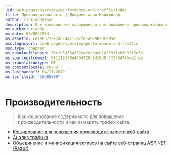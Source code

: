 ```yaml
---
uid: web-pages/overview/performance-and-traffic/index
title: Производительность | Документация Майкрософт
author: rick-anderson
description: Как кэширование содержимого для повышения производительности и как измерить трафик сайта.
ms.author: riande
ms.date: 09/08/2014
ms.assetid: ce798572-e7dc-44c1-a7fe-a029820e195e
msc.legacyurl: /web-pages/overview/performance-and-traffic
msc.type: chapter
ms.openlocfilehash: 36cfc3435a832eaf8a6aeb24ff91fa03b99f2e39
ms.sourcegitcommit: 0f1119340e4464720cfd16d0ff15764746ea1fea
ms.translationtype: MT
ms.contentlocale: ru-RU
ms.lasthandoff: 04/17/2019
ms.locfileid: "59385609"
---
```

# <a name="performance"></a>Производительность

> Как кэширование содержимого для повышения производительности и как измерить трафик сайта.


- [Кэширование для повышения производительности веб-сайта](15-caching-to-improve-the-performance-of-your-website.md)
- [Анализ трафика](14-analyzing-traffic.md)
- [Объединение и минификация активов на сайте веб-страниц ASP.NET (Razor)](bundling-and-minifying-assets-in-an-aspnet-web-pages-razor-site.md)
